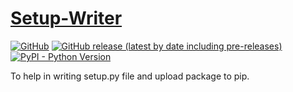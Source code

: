 # [Setup-Writer](https://test.pypi.org/project/setup-writer/)

[![GitHub](https://img.shields.io/github/license/Gowthaman1401/Setup-Writer)](https://github.com/Gowthaman1401/Setup-Writer)
[![GitHub release (latest by date including pre-releases)](https://img.shields.io/github/v/release/Gowthaman1401/GenPasswd?color=orange&include_prereleases)](https://github.com/Gowthaman1401/GenPasswd/releases)
[![PyPI - Python Version](https://img.shields.io/pypi/pyversions/genpasswd?color=red)](https://pypi.python.org/pypi/genpasswd)

To help in writing setup.py file and upload package to pip.
